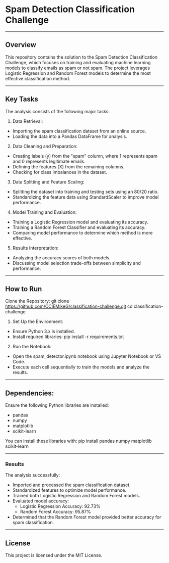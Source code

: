 
# Spam Detection Classification Challenge

---

## Overview

This repository contains the solution to the Spam Detection Classification Challenge, which focuses on training and evaluating machine learning models to classify emails as spam or not spam. The project leverages Logistic Regression and Random Forest models to determine the most effective classification method.

---

## Key Tasks

The analysis consists of the following major tasks:

1. Data Retrieval:

- Importing the spam classification dataset from an online source.
- Loading the data into a Pandas DataFrame for analysis.

2. Data Cleaning and Preparation:

- Creating labels (y) from the "spam" column, where 1 represents spam and 0 represents legitimate emails.
- Defining the features (X) from the remaining columns.
- Checking for class imbalances in the dataset.

3. Data Splitting and Feature Scaling:

- Splitting the dataset into training and testing sets using an 80/20 ratio.
- Standardizing the feature data using StandardScaler to improve model performance.

4. Model Training and Evaluation:

- Training a Logistic Regression model and evaluating its accuracy.
- Training a Random Forest Classifier and evaluating its accuracy.
- Comparing model performance to determine which method is more effective.

5. Results Interpretation:

- Analyzing the accuracy scores of both models.
- Discussing model selection trade-offs between simplicity and performance.

---

## How to Run

Clone the Repository: git clone https://github.com/CCIEMikeG/classification-challenge.git cd classification-challenge


1. Set Up the Environment:

- Ensure Python 3.x is installed.
- Install required libraries: pip install -r requirements.txt

2. Run the Notebook:

- Open the spam_detector.ipynb notebook using Jupyter Notebook or VS Code.
- Execute each cell sequentially to train the models and analyze the results.

---

## Dependencies:

Ensure the following Python libraries are installed:

- pandas
- numpy
- matplotlib
- scikit-learn

You can install these libraries with: pip install pandas numpy matplotlib scikit-learn

---

### Results

The analysis successfully:

- Imported and processed the spam classification dataset.
- Standardized features to optimize model performance.
- Trained both Logistic Regression and Random Forest models.
- Evaluated model accuracy:
  - Logistic Regression Accuracy: 92.73%
  - Random Forest Accuracy: 95.87%
- Determined that the Random Forest model provided better accuracy for spam classification.

---

## License

This project is licensed under the MIT License.